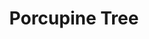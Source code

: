 ---
title: "Porcupine Tree"
summary: "Porcupine Tree are an English rock band formed by musician Steven Wilson in 1987. During an initial career spanning more than twenty years, they earned critical acclaim from critics and fellow musicians, developed a cult following, and became an influence for new artists. The group carved out a career at a certain distance away from mainstream music, being described by publications such as Classic Rock and PopMatters as \"the most important band you’d never heard of\".The band began as a solo project for Wilson, who initially created all of the band's music himself. By late 1993, however, he wanted to work in a band environment, bringing on frequent collaborators Richard Barbieri as keyboardist, Colin Edwin as bassist, and Chris Maitland as drummer to form the first permanent lineup. With Wilson as lead vocalist and guitarist, this remained the lineup until February 2002, when Maitland left the band and Gavin Harrison was recruited to replace him. Porcupine Tree's early sound evoked various styles of psychedelic rock, space rock and experimental rock, later moving towards a more progressive/space rock direction comparable to that of Pink Floyd. Upon signing with Kscope record label in the late 1990s, the band began to approach a more mainstream alternative rock sound. By the early 2000s, the band had signed to a major record label and shifted their sound again, this time in a more progressive metal direction. In 2010, after the tour in support of their 2009 studio album The Incident, the band became publicly inactive as Wilson committed himself to his solo work and other members began working on their own separate projects. However, Wilson, Barbieri and Harrison continued to intermittently work on material in secrecy over the course of the following decade, leading to the release of their album Closure/Continuation on 24 June 2022."
slug: "porcupine-tree"
image: "porcupine-tree.jpg"
apple_music_artist_url: "None"
wikipedia_url: "https://en.wikipedia.org/wiki/Porcupine_Tree"
---
